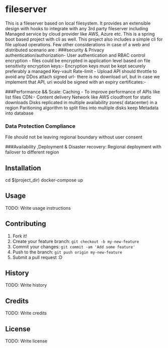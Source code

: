 # fileserver

This is a fileserver based on local filesystem. It provides an extensible design with hooks to integrate with any 3rd party fileserver
including Managed service by cloud provider like AWS, Azure etc. This is a spring boot based 
project with cli as well. This project also includes a simple cli for file upload operations.
Few other considerations in case of a web and distributed scenario are : 
###security & Privacy
  authentication/authorization-  User authentication and RBAC control
  encryption - files could be encrypted in application level based on file sensitivity
  encryption keys:- Encryption keys must be kept securely preferably a managed Key-vault
  Rate-limit - Upload API should throttle to avoid any DDos attach
  signed url- there is no download url, but in case we implement that API, uri would be signed with an expiry
  certificates:-

###Performance && Scale: 
  Caching - To improve performance of APIs like list files
  CDN:- Content delivery Network like AWS cloudfront for static downloads
  Disks replicated in multiple availability zones( datacenter) in a region
  Paritioning algorithm to split files into multiple disks
  keep Metadata into database
  
### Data Protection Compliance
   File should not be leaving regional boundary without user consent

###Availability ,Deployment & Disaster recovery:
  Regional deployment with failover to different region


  



## Installation
cd $(project_dir)
docker-compose up


## Usage

TODO: Write usage instructions

## Contributing

1. Fork it!
2. Create your feature branch: `git checkout -b my-new-feature`
3. Commit your changes: `git commit -am 'Add some feature'`
4. Push to the branch: `git push origin my-new-feature`
5. Submit a pull request :D

## History

TODO: Write history

## Credits

TODO: Write credits

## License

TODO: Write license